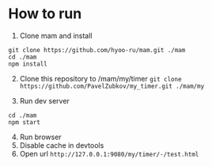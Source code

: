 # How to run

1. Clone mam and install
```
git clone https://github.com/hyoo-ru/mam.git ./mam
cd ./mam
npm install
```

2. Clone this repository to /mam/my/timer
`git clone https://github.com/PavelZubkov/my_timer.git ./mam/my`

3. Run dev server
```
cd ./mam
npm start
```

4. Run browser
5. Disable cache in devtools
6. Open url `http://127.0.0.1:9080/my/timer/-/test.html`
